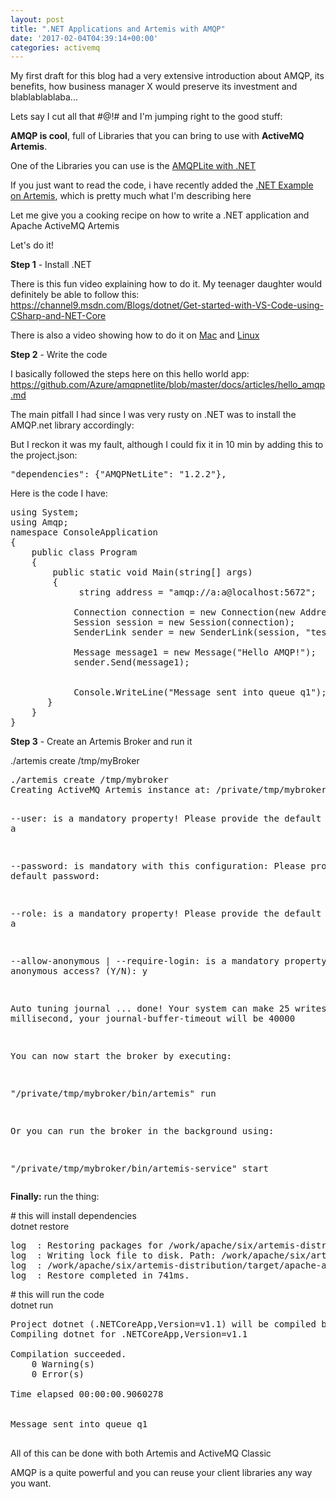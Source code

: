 ```yaml
---
layout: post
title: ".NET Applications and Artemis with AMQP"
date: '2017-02-04T04:39:14+00:00'
categories: activemq
---
```

<p>My first draft for this blog had a very extensive introduction about AMQP, its benefits, how business manager X would preserve its investment and blablablablaba...<p>


<p>Lets say I cut all that #@!# and I'm jumping right to the good stuff:</p>

<p><b>AMQP is cool</b>, full of Libraries that you can bring to use with <b>ActiveMQ Artemis</b>.</p>

</p>One of the Libraries you can use is the <a href="https://github.com/Azure/amqpnetlite/">AMQPLite with .NET</a></p>

<p>If you just want to read the code, i have recently added the <a href="https://github.com/apache/activemq-artemis/tree/master/examples/protocols/amqp/dotnet">.NET Example on Artemis</a>, which is pretty much what I'm describing here</p>

<p>Let me give you a cooking recipe on how to write a .NET application and Apache ActiveMQ Artemis</p>

<p>Let's do it!</p>

<p><b>Step 1</b> - Install .NET</p>

<p>There is this fun video explaining how to do it. My teenager daughter would definitely be able to follow this:
<br/><a href="https://channel9.msdn.com/Blogs/dotnet/Get-started-with-VS-Code-using-CSharp-and-NET-Core">https://channel9.msdn.com/Blogs/dotnet/Get-started-with-VS-Code-using-CSharp-and-NET-Core</a></p>

<p>There is also a video showing how to do it on <a href="https://channel9.msdn.com/Blogs/dotnet/Get-started-with-VS-Code-using-CSharp-and-NET-Core-on-MacOS">Mac</a> and <a href="https://channel9.msdn.com/Blogs/dotnet/Get-started-with-VS-Code-Csharp-dotnet-Core-Ubuntu">Linux</a>


<p><b>Step 2</b> - Write the code

<p>I basically followed the steps here on this hello world app:
<br/><a href="https://github.com/Azure/amqpnetlite/blob/master/docs/articles/hello_amqp.md">https://github.com/Azure/amqpnetlite/blob/master/docs/articles/hello_amqp.md</a></p>

<p>The main pitfall I had since I was very rusty on .NET was to install the AMQP.net library accordingly:</p>

<p>But I reckon it was my fault, although I could fix it in 10 min by adding this to the project.json:</p>

<pre>
"dependencies": {"AMQPNetLite": "1.2.2"},
</pre>

Here is the code I have:

<pre>
using System;
using Amqp;
namespace ConsoleApplication
{
    public class Program
    {
        public static void Main(string[] args)
        {
             string address = "amqp://a:a@localhost:5672";

            Connection connection = new Connection(new Address(address));
            Session session = new Session(connection);
            SenderLink sender = new SenderLink(session, "test-sender", "q1");

            Message message1 = new Message("Hello AMQP!");
            sender.Send(message1);


            Console.WriteLine("Message sent into queue q1");
       }
    }
}
</pre>

<p><b>Step 3</b> - Create an Artemis Broker and run it</p>

<p>./artemis create /tmp/myBroker</p>
<pre>
./artemis create /tmp/mybroker
Creating ActiveMQ Artemis instance at: /private/tmp/mybroker

--user: is a mandatory property!
Please provide the default username:
a

--password: is mandatory with this configuration:
Please provide the default password:


--role: is a mandatory property!
Please provide the default role:
a

--allow-anonymous | --require-login: is a mandatory property!
Allow anonymous access? (Y/N):
y

Auto tuning journal ...
done! Your system can make 25 writes per millisecond, your journal-buffer-timeout will be 40000

You can now start the broker by executing:  

   "/private/tmp/mybroker/bin/artemis" run

Or you can run the broker in the background using:

   "/private/tmp/mybroker/bin/artemis-service" start
</pre>
<p>


<p><b>Finally:</b> run the thing:

<p># this will install dependencies<br/>dotnet restore</p>

<pre>
log  : Restoring packages for /work/apache/six/artemis-distribution/target/apache-artemis-2.0.0-SNAPSHOT-bin/apache-artemis-2.0.0-SNAPSHOT/examples/dotnet/amqp/queue/project.json...
log  : Writing lock file to disk. Path: /work/apache/six/artemis-distribution/target/apache-artemis-2.0.0-SNAPSHOT-bin/apache-artemis-2.0.0-SNAPSHOT/examples/dotnet/amqp/queue/project.lock.json
log  : /work/apache/six/artemis-distribution/target/apache-artemis-2.0.0-SNAPSHOT-bin/apache-artemis-2.0.0-SNAPSHOT/examples/dotnet/amqp/queue/project.json
log  : Restore completed in 741ms.
</pre>

<p># this will run the code<br/>dotnet run</p>

<pre>
Project dotnet (.NETCoreApp,Version=v1.1) will be compiled because expected outputs are missing
Compiling dotnet for .NETCoreApp,Version=v1.1

Compilation succeeded.
    0 Warning(s)
    0 Error(s)

Time elapsed 00:00:00.9060278
 

Message sent into queue q1

</pre>

<p>All of this can be done with both Artemis and ActiveMQ Classic </p>

<p>AMQP is a quite powerful and you can reuse your client libraries any way you want.</p>

